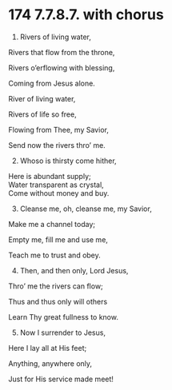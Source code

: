 # 174 7.7.8.7. with chorus

1.  Rivers of living water,

Rivers that flow from the throne,

Rivers o’erflowing with blessing,

Coming from Jesus alone.

River of living water,

Rivers of life so free,

Flowing from Thee, my Savior,

Send now the rivers thro’ me.

2.  Whoso is thirsty come hither,

Here is abundant supply;\
Water transparent as crystal,\
Come without money and buy.

3.  Cleanse me, oh, cleanse me, my Savior,

Make me a channel today;

Empty me, fill me and use me,

Teach me to trust and obey.

4.  Then, and then only, Lord Jesus,

Thro’ me the rivers can flow;

Thus and thus only will others

Learn Thy great fullness to know.

5.  Now I surrender to Jesus,

Here I lay all at His feet;

Anything, anywhere only,

Just for His service made meet!

